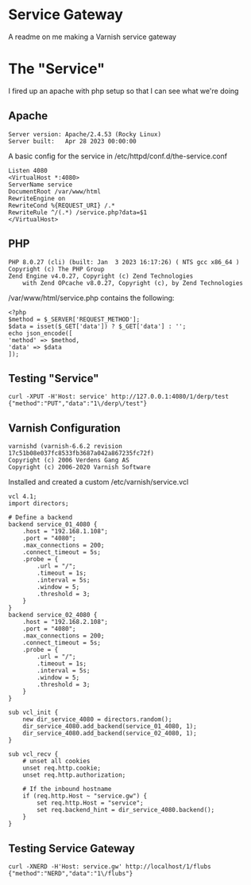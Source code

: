 # Service Gateway
A readme on me making a Varnish service gateway

# The "Service"
I fired up an apache with php setup so that I can see what we're doing

## Apache
```
Server version: Apache/2.4.53 (Rocky Linux)
Server built:   Apr 28 2023 00:00:00
```

A basic config for the service in /etc/httpd/conf.d/the-service.conf
```
Listen 4080
<VirtualHost *:4080>
ServerName service
DocumentRoot /var/www/html
RewriteEngine on
RewriteCond %{REQUEST_URI} /.*
RewriteRule ^/(.*) /service.php?data=$1
</VirtualHost>
```

## PHP
```
PHP 8.0.27 (cli) (built: Jan  3 2023 16:17:26) ( NTS gcc x86_64 )
Copyright (c) The PHP Group
Zend Engine v4.0.27, Copyright (c) Zend Technologies
    with Zend OPcache v8.0.27, Copyright (c), by Zend Technologies
```

/var/www/html/service.php contains the following:
```
<?php
$method = $_SERVER['REQUEST_METHOD'];
$data = isset($_GET['data']) ? $_GET['data'] : '';
echo json_encode([
'method' => $method,
'data' => $data
]);
```

## Testing "Service"
```
curl -XPUT -H'Host: service' http://127.0.0.1:4080/1/derp/test
{"method":"PUT","data":"1\/derp\/test"}
```

## Varnish Configuration
```
varnishd (varnish-6.6.2 revision 17c51b08e037fc8533fb3687a042a867235fc72f)
Copyright (c) 2006 Verdens Gang AS
Copyright (c) 2006-2020 Varnish Software
```

Installed and created a custom /etc/varnish/service.vcl
```
vcl 4.1;
import directors;

# Define a backend
backend service_01_4080 {
    .host = "192.168.1.108";
    .port = "4080";
    .max_connections = 200;
    .connect_timeout = 5s;
    .probe = {
        .url = "/";
        .timeout = 1s;
        .interval = 5s;
        .window = 5;
        .threshold = 3;
    }
}
backend service_02_4080 {
    .host = "192.168.2.108";
    .port = "4080";
    .max_connections = 200;
    .connect_timeout = 5s;
    .probe = {
        .url = "/";
        .timeout = 1s;
        .interval = 5s;
        .window = 5;
        .threshold = 3;
    }
}

sub vcl_init {
    new dir_service_4080 = directors.random();
    dir_service_4080.add_backend(service_01_4080, 1);
    dir_service_4080.add_backend(service_02_4080, 1);
}

sub vcl_recv {
    # unset all cookies
    unset req.http.cookie;
    unset req.http.authorization;

    # If the inbound hostname
    if (req.http.Host ~ "service.gw") {
        set req.http.Host = "service";
        set req.backend_hint = dir_service_4080.backend();
    }
}
```

## Testing Service Gateway
```
curl -XNERD -H'Host: service.gw' http://localhost/1/flubs
{"method":"NERD","data":"1\/flubs"}
```
